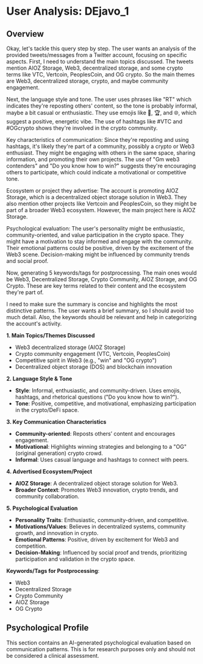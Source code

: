# User Analysis: DEjavo_1

## Overview

<think>
Okay, let's tackle this query step by step. The user wants an analysis of the provided tweets/messages from a Twitter account, focusing on specific aspects. First, I need to understand the main topics discussed. The tweets mention AIOZ Storage, Web3, decentralized storage, and some crypto terms like VTC, Vertcoin, PeoplesCoin, and OG crypto. So the main themes are Web3, decentralized storage, crypto, and maybe community engagement.

Next, the language style and tone. The user uses phrases like "RT" which indicates they're reposting others' content, so the tone is probably informal, maybe a bit casual or enthusiastic. They use emojis like 🥳, 🏆, and 🌐, which suggest a positive, energetic vibe. The use of hashtags like #VTC and #OGcrypto shows they're involved in the crypto community.

Key characteristics of communication: Since they're reposting and using hashtags, it's likely they're part of a community, possibly a crypto or Web3 enthusiast. They might be engaging with others in the same space, sharing information, and promoting their own projects. The use of "Gm web3 contenders" and "Do you know how to win?" suggests they're encouraging others to participate, which could indicate a motivational or competitive tone.

Ecosystem or project they advertise: The account is promoting AIOZ Storage, which is a decentralized object storage solution in Web3. They also mention other projects like Vertcoin and PeoplesCoin, so they might be part of a broader Web3 ecosystem. However, the main project here is AIOZ Storage.

Psychological evaluation: The user's personality might be enthusiastic, community-oriented, and value participation in the crypto space. They might have a motivation to stay informed and engage with the community. Their emotional patterns could be positive, driven by the excitement of the Web3 scene. Decision-making might be influenced by community trends and social proof.

Now, generating 5 keywords/tags for postprocessing. The main ones would be Web3, Decentralized Storage, Crypto Community, AIOZ Storage, and OG Crypto. These are key terms related to their content and the ecosystem they're part of.

I need to make sure the summary is concise and highlights the most distinctive patterns. The user wants a brief summary, so I should avoid too much detail. Also, the keywords should be relevant and help in categorizing the account's activity.
</think>

**1. Main Topics/Themes Discussed**  
- Web3 decentralized storage (AIOZ Storage)  
- Crypto community engagement (VTC, Vertcoin, PeoplesCoin)  
- Competitive spirit in Web3 (e.g., "win" and "OG crypto")  
- Decentralized object storage (DOS) and blockchain innovation  

**2. Language Style & Tone**  
- **Style**: Informal, enthusiastic, and community-driven. Uses emojis, hashtags, and rhetorical questions ("Do you know how to win?").  
- **Tone**: Positive, competitive, and motivational, emphasizing participation in the crypto/DeFi space.  

**3. Key Communication Characteristics**  
- **Community-oriented**: Reposts others’ content and encourages engagement.  
- **Motivational**: Highlights winning strategies and belonging to a "OG" (original generation) crypto crowd.  
- **Informal**: Uses casual language and hashtags to connect with peers.  

**4. Advertised Ecosystem/Project**  
- **AIOZ Storage**: A decentralized object storage solution for Web3.  
- **Broader Context**: Promotes Web3 innovation, crypto trends, and community collaboration.  

**5. Psychological Evaluation**  
- **Personality Traits**: Enthusiastic, community-driven, and competitive.  
- **Motivations/Values**: Believes in decentralized systems, community growth, and innovation in crypto.  
- **Emotional Patterns**: Positive, driven by excitement for Web3 and competition.  
- **Decision-Making**: Influenced by social proof and trends, prioritizing participation and validation in the crypto space.  

**Keywords/Tags for Postprocessing**:  
- Web3  
- Decentralized Storage  
- Crypto Community  
- AIOZ Storage  
- OG Crypto

## Psychological Profile

This section contains an AI-generated psychological evaluation based on communication patterns. This is for research purposes only and should not be considered a clinical assessment.